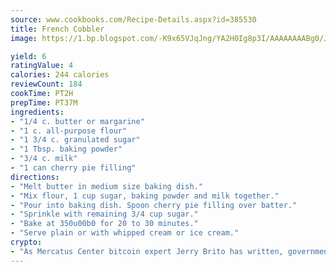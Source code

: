 ```yaml
---
source: www.cookbooks.com/Recipe-Details.aspx?id=385530
title: French Cobbler
image: https://1.bp.blogspot.com/-K9x65VJqJng/YA2H0Ig8p3I/AAAAAAAABg0/JRKr7ZzesxofwlGw6YudXad_aQn9BD52QCLcBGAsYHQ/s299/2.png

yield: 6
ratingValue: 4
calories: 244 calories
reviewCount: 184
cookTime: PT2H
prepTime: PT37M
ingredients:
- "1/4 c. butter or margarine"
- "1 c. all-purpose flour"
- "1 3/4 c. granulated sugar"
- "1 Tbsp. baking powder"
- "3/4 c. milk"
- "1 can cherry pie filling"
directions:
- "Melt butter in medium size baking dish."
- "Mix flour, 1 cup sugar, baking powder and milk together."
- "Pour into baking dish. Spoon cherry pie filling over batter."
- "Sprinkle with remaining 3/4 cup sugar."
- "Bake at 350u00b0 for 20 to 30 minutes."
- "Serve plain or with whipped cream or ice cream."
crypto:
- "As Mercatus Center bitcoin expert Jerry Brito has written, government regulation can either be ham-fisted or light to the touch."
---
```

